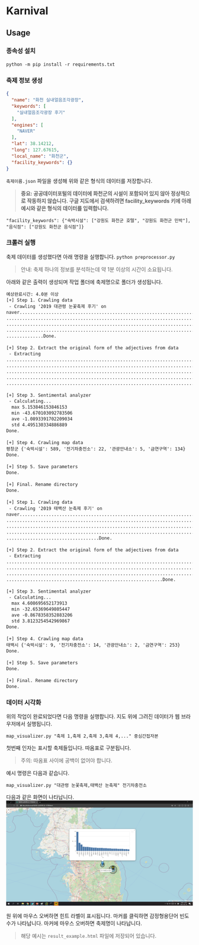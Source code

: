 # Karnival
## Usage
### 종속성 설치
```python -m pip install -r requirements.txt```

### 축제 정보 생성

```json
{
  "name": "화천 실내얼음조각광장",
  "keywords": [
    "실내얼음조각광장 후기"
  ],
  "engines": [
    "NAVER"
  ],
  "lat": 38.14212,
  "long": 127.67615,
  "local_name": "화천군",
  "facility_keywords": {}
}
```
`축제이름.json` 파일을 생성해 위와 같은 형식의 데이터를 저장합니다.

>**중요: 공공데이터포털의 데이터에 화천군의 시설이 포함되어 있지 않아 정상적으로 작동하지 않습니다. 구글 지도에서 검색하려면 facility_keywords 키에 아래 예시와 같은 형식의 데이터를 입력합니다.**
```
"facility_keywords": {"숙박시설": ["강원도 화천군 호텔", "강원도 화천군 민박"], "음식점": ["강원도 화천군 음식점"]}
```

### 크롤러 실행
축제 데이터를 생성했다면 아래 명령을 실행합니다.
`python preprocessor.py`
> 안내: 축제 하나의 정보를 분석하는데 약 1분 이상의 시간이 소요됩니다.

아래와 같은 출력이 생성되며 작업 폴더에 축제명으로 폴더가 생성됩니다.
```
예상완료시간: 4.0분 이상
[+] Step 1. Crawling data
 - Crawling '2019 대관령 눈꽃축제 후기' on naver........................................................................
........................................................................................................................
........................................................................................................................
........................................................................................................................
..............Done.

[+] Step 2. Extract the original form of the adjectives from data
 - Extracting
........................................................................................................................
........................................................................................................................
........................................................................................................................
........................................................................................................................
..............................................................................................................Done.

[+] Step 3. Sentimental analyzer
 - Calculating...
  max 5.153846153846153
  min -43.670103092783506
  ave -1.0893391702209034
  std 4.495130334886889
Done.

[+] Step 4. Crawling map data
평창군 {'숙박시설': 589, '전기차충전소': 22, '관광안내소': 5, '금연구역': 134}
Done.

[+] Step 5. Save parameters
Done.

[+] Final. Rename directory
Done.

[+] Step 1. Crawling data
 - Crawling '2019 태백산 눈축제 후기' on naver..........................................................................
........................................................................................................................
........................................................................................................................
........................................................................................................................
...................................Done.

[+] Step 2. Extract the original form of the adjectives from data
 - Extracting
........................................................................................................................
........................................................................................................................
........................................................................................................................
...........................................................Done.

[+] Step 3. Sentimental analyzer
 - Calculating...
  max 4.608695652173913
  min -32.65369649805447
  ave -0.8678358352883206
  std 3.8123254542969867
Done.

[+] Step 4. Crawling map data
태백시 {'숙박시설': 9, '전기차충전소': 14, '관광안내소': 2, '금연구역': 253}
Done.

[+] Step 5. Save parameters
Done.

[+] Final. Rename directory
Done.
```
### 데이터 시각화
위의 작업이 완료되었다면 다음 명령을 실행합니다.
지도 위에 그려진 데이터가 웹 브라우저에서 실행됩니다.

`map_visualizer.py "축제 1,축제 2,축제 3,축제 4,..." 중심간접자본`

첫번째 인자는 표시할 축제들입니다. 따옴표로 구분됩니다.
>주의: 따옴표 사이에 공백이 없어야 합니다.

예시 명령은 다음과 같습니다.

`map_visualizer.py "대관령 눈꽃축제,태백산 눈축제" 전기차충전소`

다음과 같은 화면이 나타납니다.
![res](./result.png)

원 위에 마우스 오버하면 힌트 라벨이 표시됩니다.
마커를 클릭하면 감정형용단어 빈도수가 나타납니다.
마커에 마우스 오버하면 축제명이 나타납니다.

> 해당 예시는 `result_example.html` 파일에 저장되어 있습니다.